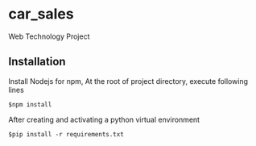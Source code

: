 # car_sales

Web Technology Project

## Installation

Install Nodejs for npm,
At the root of project directory, execute following lines

```
$npm install
```

After creating and activating a python virtual environment

```
$pip install -r requirements.txt
```
